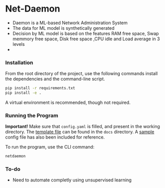 # Net-Daemon

 - Daemon is a ML-based Network Administration System
 - The data for ML model is synthetically generated
 - Decision by ML model is based on the features RAM free space, Swap memmory free space, Disk free space ,CPU idle and Load average in 3 levels
 -



### Installation  
From the root directory of the project, use the following commands install the dependencies and the command-line script.  
```bash
pip install -r requirements.txt
pip install -e .
```
A virtual environment is recommended, though not required.

### Running the Program
**Important!** Make sure that `config.yaml` is filled, and present in the working directory. The [template file](https://github.com/Mr-Skully/net-daemon/blob/main/docs/config.yaml) can be found in the `docs` directory. A [sample](https://github.com/Mr-Skully/net-daemon/blob/main/docs/example-config.yaml) config file has also been included for reference. 

To run the program, use the CLI command:
```bash
netdaemon
```
  
### To-do

- Need to automate completly using unsupervised learning

